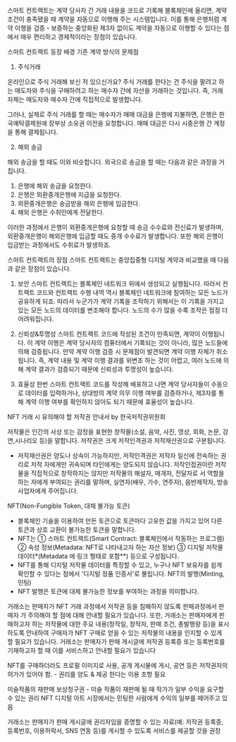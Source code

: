 스마트 컨트랙트는 계약 당사자 간 거래 내용을 코드로 기록해 블록체인에 올리면, 계약 조건이 충족됐을 때 계약을 자동으로 이행해 주는 시스템입니다. 이를 통해 은행처럼 계약 이행을 검증・보증하는 중앙화된 제3자 없이도 계약을 자동으로 이행할 수 있다는 점에서 매우 편리하고 경제적이라는 장점이 있습니다.

스마트 컨트랙트 등장 배경
기존 계약 방식의 문제점
1) 주식거래

온라인으로 주식 거래해 보신 적 있으신가요? 주식 거래를 한다는 건 주식을 팔려고 하는 매도자와 주식을 구매하려고 하는 매수자 간에 자산을 거래하는 것입니다. 즉, 거래 자체는 매도자와 매수자 간에 직접적으로 발생합니다.

그러나, 실제로 주식 거래를 할 때는 매수자가 매매 대금을 은행에 지불하면, 은행은 한국예탁결제원에 장부상 소유권 이전을 요청합니다. 매매 대금은 다시 시중은행 간 계정을 통해 결제됩니다.

2) 해외 송금

해외 송금을 할 때도 이와 비슷합니다. 외국으로 송금을 할 때는 다음과 같은 과정을 거칩니다.

1. 은행에 해외 송금을 요청한다.
2. 은행은 외환중개은행에 지급을 요청한다.
3. 외환중개은행은 송금받을 해외 은행에 입금한다.
4. 해외 은행은 수취인에게 전달한다.

이러한 과정에서 은행이 외환중개은행에 요청할 때 송금 수수료와 전신료가 발생하며, 외환중개은행이 해외은행에 입금할 때도 중개 수수료가 발생합니다. 또한 해외 은행이 입금받는 과정에서도 수취료가 발생하죠.

스마트 컨트랙트의 장점
스마트 컨트랙트는 중앙집중형 디지털 계약과 비교했을 때 다음과 같은 장점이 있습니다.

1. 보안
스마트 컨트랙트는 블록체인 네트워크 위에서 생성되고 실행됩니다. 따라서 컨트랙트 코드와 컨트랙트 수행 내역 역시 블록체인 네트워크에 참여하는 모든 노드가 공유하게 되죠. 따라서 누군가가 계약 기록을 조작하기 위해서는 이 기록을 가지고 있는 모든 노드의 데이터를 변조해야 합니다. 노드의 수가 많을 수록 조작은 점점 더 어려워집니다.

2. 신뢰성&투명성
스마트 컨트랙트 코드에 작성된 조건이 만족되면, 계약이 이행됩니다. 이 계약 이행은 계약 당사자의 컴퓨터에서 기록되는 것이 아니라, 많은 노드들에 의해 검증됩니다. 만약 계약 이행 검증 시 문제점이 발견되면 계약 이행 자체가 취소됩니다. 즉, 계약 내용 및 계약 이행 결과를 위변조 하는 것이 어렵고, 여러 노드에 의해 계약 결과가 검증되기 때문에 신뢰성과 투명성이 높습니다.

3. 효율성
한번 스마트 컨트랙트 코드를 작성해 배포하고 나면 계약 당사자들이 수동으로 데이터를 입력하거나, 상대방의 계약 의무 이행 여부를 검증하거나, 제3자를 통해 계약 이행 여부를 확인하지 않아도 되기 때문에 효율성이 높습니다.






NFT 거래 시 유의해야 할 저작권 안내서 by 한국저작권위원회

저작물은 인간의 사상 또는 감정을 표현한 창작물(소설, 음악, 사진, 영상, 회화, 논문, 강연,시나리오 등)을 말합니다.
 저작권은 크게 저작인격권과 저작재산권으로 구분됩니다.
 - 저작재산권은 양도나 상속이 가능하지만, 저작인격권은 저작자 일신에 전속하는 권리로 저작
자에게만 귀속되며 타인에게는 양도되지 않습니다.
 저작인접권이란 저작물을 직접적으로 창작하지는 않지만 저작물의 해설자, 매개자, 전달자로
서 역할을 하는 자에게 부여되는 권리를 말하며, 실연자(배우, 가수, 연주자), 음반제작자, 방송
사업자에게 주어집니다.

NFT(Non-Fungible Token, 대체 불가능 토큰)
 - 블록체인 기술을 이용하여 만든 토큰으로 토큰마다 고유한 값을 가지고 있어 다른 토큰과
상호 교환이 불가능한 토큰을 말합니다.
 - NFT는 ① 스마트 컨트랙트(Smart Contract: 블록체인에서 작동하는 프로그램) ② 속성
정보(Metadata: NFT로 나타내고자 하는 자산 정보) ③ 디지털 저작물 데이터*(Metadata
에 링크 형태로 포함**) 등으로 구성됩니다.
 - NFT를 통해 디지털 저작물 데이터를 특정할 수 있고, 누구나 NFT 보유자를 쉽게 확인할
수 있다는 점에서 '디지털 정품 인증서'로 불립니다.
 NFT의 발행(Minting, 민팅)
 - NFT 발행은 토큰에 대체 불가능한 정보를 부여하는 과정을 의미합니다.

 거래소는 판매자가 NFT 거래 과정에서 저작권 등을 침해하지 않도록 판매과정에서 판매자
가 주의해야 할 점에 대해 안내할 필요가 있습니다.
또한, 거래소는 판매자에게 판매하고자 하는 저작물에 대한 주요 내용(창작일, 창작자, 판매
조건, 총발행량 등)을 표시하도록 안내하여 구매자가 NFT 구매로 얻을 수 있는 저작물의
내용을 인지할 수 있게 할 필요가 있습니다.
거래소는 판매자가 판매 게시글에 저작권 등록증 또는 등록번호를 기재하고자 할 때 이를
서비스하고 안내할 필요가 있습니다

NFT를 구매하더라도 프로필 이미지로 사용, 공개 게시물에 게시, 공연 등은 저작권자의 허가가 있어야 함. - 권리를 양도 & 제공 한다는 이용 조항 필요

미술작품의 재판매 보상청구권 - 미술 작품이 재판매 될 때 작가가 일부 수익을 요구할 수 있는 권리 NFT 디지털 아트 시장에서는 민팅한 사람에게 수익의 일부를 떼어주고 있음

거래소는 판매자가 판매 게시글에 권리자임을 증명할 수 있는 자료(예: 저작권 등록증, 등록번호, 이용허락서, SNS 연동 등)를 게시할 수 있도록 서비스를 제공할 것을 권장
